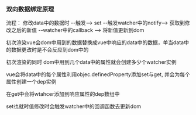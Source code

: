 ### 双向数据绑定原理

流程：
修改data中的数据时 --触发--> set --触发watcher中的notify-->  获取到修改之后的新值 --watcher中的callback --> 将新值更新到dom


初次渲染vue会dom中用到的数据替换成vue中响应的data中的数据，单当data中的数据更改时是不会反应到dom中的


初次渲染的同时 dom中用到几个data中的属性就会创建多少个watcher实例


vue会将data中的每个属性利用objec.definedProperty添加set与get, 并会为每个属性创建一个dep实例


在get中会将wtahcer添加到响应属性的dep数组中


set也就时值修改时会触发watcher中的回调函数去更新dom